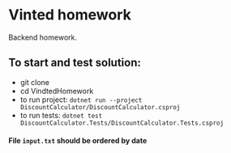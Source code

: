 # Vinted homework
Backend homework.

## To start and test solution:    
  - git clone
  - cd VindtedHomework
  - to run project: `dotnet run --project DiscountCalculator/DiscountCalculator.csproj`  
  - to run tests: `dotnet test DiscountCalculator.Tests/DiscountCalculator.Tests.csproj`  
  
#### File `input.txt` should be ordered by date
